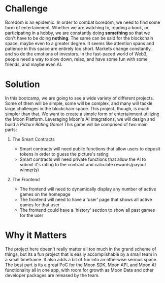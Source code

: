 # Challenge
Boredom is an epidemic. In order to combat boredom, we need to find some form of entertainment. Whether we are watching tv, reading a book, or participating in a hobby, we are constantly doing **something** so that we don't have to be doing **nothing**. The same can be said for the blockchain space, maybe even to a greater degree. It seems like attention spans and patience in this space are entirely too short. Markets change constantly, and so do the emotions of investors. In the fast-paced world of Web3, people need a way to slow down, relax, and have some fun with some friends, and maybe even AI.

# Solution
In this bootcamp, we are going to see a wide variety of different projects. Some of them will be simple, some will be complex, and many will tackle large challenges in the blockchain space. This project, though, is much simpler than that. We want to create a simple form of entertainment utilizing the Moon Platform. Leveraging Moon's AI integrations, we will design and build a *Picture Rating Game*! This game will be comprised of two main parts:
1. The Smart Contracts
   - Smart contracts will need public functions that allow users to deposit tokens in order to guess the picture's rating
   - Smart contracts will need private functions that allow the AI to submit it's rating to the contract and calculate rewards/payout winner(s)

2. The Frontend
   - The frontend will need to dynamically display any number of active games on the homepage
   - The frontend will need to have a 'user' page that shows all active games for that user
   - The frontend could have a 'history' section to show all past games for the user

# Why it Matters
The project here doesn't really matter all too much in the grand scheme of things, but its a fun project that is easily accomplishable by a small team in a small timeframe. It also adds a bit of fun into an otherwise serious space. The best part is its a great PoC for the Moon SDK, Moon API, and Moon AI functionality all in one app, with room for growth as Moon Data and other developer packages are released by the team.
